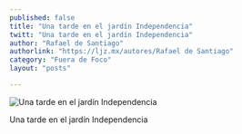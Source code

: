 ```yaml
---
published: false
title: "Una tarde en el jardín Independencia"
twitt: "Una tarde en el jardín Independencia"
author: "Rafael de Santiago"
authorlink: "https://ljz.mx/autores/Rafael de Santiago"
category: "Fuera de Foco"
layout: "posts"

---
```


![Una tarde en el jardín Independencia](http://i.imgur.com/QBd3BMbm.jpg)

Una tarde en el jardín Independencia
